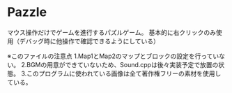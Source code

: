 # Pazzle
マウス操作だけでゲームを進行するパズルゲーム。
基本的に右クリックのみ使用（デバッグ時に他操作で確認できるようにしている）

※このファイルの注意点
1.Map1とMap2のマップとブロックの設定を行っていない。
2.BGMの用意ができていないため、Sound.cppは後々実装予定で放置の状態。
3.このプログラムに使われている画像は全て著作権フリーの素材を使用している。
